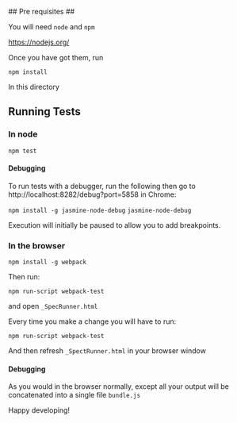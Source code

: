 ## Pre requisites ##

You will need `node` and `npm`

https://nodejs.org/

Once you have got them, run

```npm install```

In this directory

## Running Tests ##
### In node ###
```npm test```

#### Debugging ####
To run tests with a debugger, run the following then go to http://localhost:8282/debug?port=5858 in Chrome:

```npm install -g jasmine-node-debug```
```jasmine-node-debug```

Execution will initially be paused to allow you to add breakpoints.

### In the browser ###

```npm install -g webpack```

Then run:

```npm run-script webpack-test```

and open `_SpecRunner.html`

Every time you make a change you will have to run:

```npm run-script webpack-test```

And then refresh `_SpectRunner.html` in your browser window

#### Debugging #####
As you would in the browser normally, except all your output will be concatenated into a single file `bundle.js`

Happy developing!